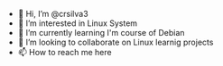 - 👋 Hi, I’m @crsilva3
- 👀 I’m interested in Linux System
- 🌱 I’m currently learning I'm course of Debian
- 💞️ I’m looking to collaborate on Linux learnig projects
- 📫 How to reach me here

<!---
crsilva3/crsilva3 is a ✨ special ✨ repository because its `README.md` (this file) appears on your GitHub profile.
You can click the Preview link to take a look at your changes.
--->
